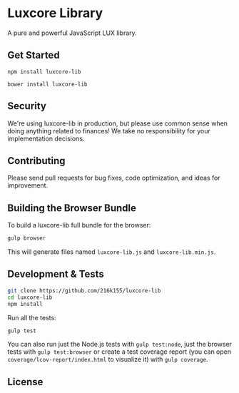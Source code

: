 Luxcore Library
=======

A pure and powerful JavaScript LUX library.


## Get Started

```
npm install luxcore-lib
```

```
bower install luxcore-lib
```

## Security

We're using luxcore-lib in production, but please use common sense when doing anything related to finances! We take no responsibility for your implementation decisions.



## Contributing

Please send pull requests for bug fixes, code optimization, and ideas for improvement. 

## Building the Browser Bundle

To build a luxcore-lib full bundle for the browser:

```sh
gulp browser
```

This will generate files named `luxcore-lib.js` and `luxcore-lib.min.js`.

## Development & Tests

```sh
git clone https://github.com/216k155/luxcore-lib
cd luxcore-lib
npm install
```

Run all the tests:

```sh
gulp test
```

You can also run just the Node.js tests with `gulp test:node`, just the browser tests with `gulp test:browser`
or create a test coverage report (you can open `coverage/lcov-report/index.html` to visualize it) with `gulp coverage`.

## License


